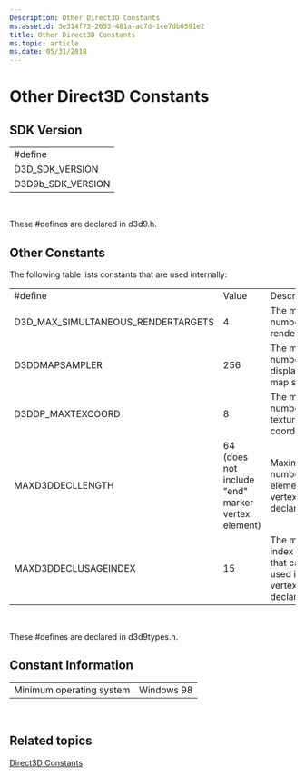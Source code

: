 ```yaml
---
Description: Other Direct3D Constants
ms.assetid: 3e314f73-2653-481a-ac7d-1ce7db0591e2
title: Other Direct3D Constants
ms.topic: article
ms.date: 05/31/2018
---
```


# Other Direct3D Constants

## SDK Version



|                     |
|---------------------|
| \#define            |
| D3D\_SDK\_VERSION   |
| D3D9b\_SDK\_VERSION |



 

These \#defines are declared in d3d9.h.

## Other Constants

The following table lists constants that are used internally:



|                                       |                                                   |                                                                    |
|---------------------------------------|---------------------------------------------------|--------------------------------------------------------------------|
| \#define                              | Value                                             | Description                                                        |
| D3D\_MAX\_SIMULTANEOUS\_RENDERTARGETS | 4                                                 | The maximum number of rendertargets.                               |
| D3DDMAPSAMPLER                        | 256                                               | The maximum number of displacement map samples.                    |
| D3DDP\_MAXTEXCOORD                    | 8                                                 | The maximum number of texture coordinates.                         |
| MAXD3DDECLLENGTH                      | 64 (does not include "end" marker vertex element) | Maximum number of elements in a vertex declaration.                |
| MAXD3DDECLUSAGEINDEX                  | 15                                                | The maximum index (0-15) that can be used in a vertex declaration. |



 

These \#defines are declared in d3d9types.h.

## Constant Information



|                          |            |
|--------------------------|------------|
| Minimum operating system | Windows 98 |



 

## Related topics

<dl> <dt>

[Direct3D Constants](dx9-graphics-reference-d3d-constants.md)
</dt> </dl>

 

 



